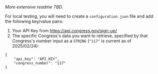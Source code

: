_More extensive readme TBD._

For local testing, you will need to create a `configuration.json` file and add the following key/value pairs: 
1. Your API Key from https://api.congress.gov/sign-up/ 
1. The specific Congress's data you want to retrieve, specified by that Congress's number input as a `STRING` (`"117"` is current as of 2025/02/24):

```
{
    "api_key": "API_KEY",
    "congress_number": "117"
}
```
